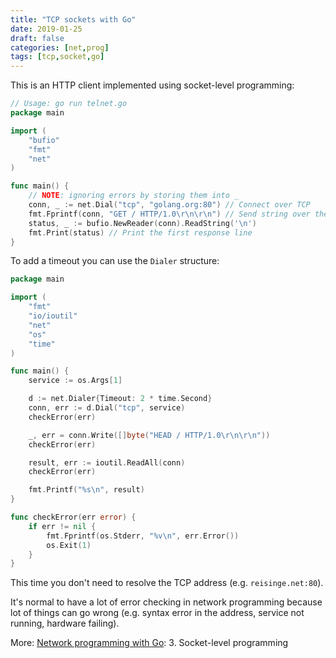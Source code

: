 ```yaml
---
title: "TCP sockets with Go"
date: 2019-01-25
draft: false
categories: [net,prog]
tags: [tcp,socket,go]
---
```


This is an HTTP client implemented using socket-level programming:

```go
// Usage: go run telnet.go
package main

import (
    "bufio"
    "fmt"
    "net"
)

func main() {
    // NOTE: ignoring errors by storing them into _
    conn, _ := net.Dial("tcp", "golang.org:80") // Connect over TCP
    fmt.Fprintf(conn, "GET / HTTP/1.0\r\n\r\n") // Send string over the connection
    status, _ := bufio.NewReader(conn).ReadString('\n')
    fmt.Print(status) // Print the first response line
}
```

To add a timeout you can use the `Dialer` structure:

```go
package main

import (
    "fmt"
    "io/ioutil"
    "net"
    "os"
    "time"
)

func main() {
    service := os.Args[1]

    d := net.Dialer{Timeout: 2 * time.Second}
    conn, err := d.Dial("tcp", service)
    checkError(err)

    _, err = conn.Write([]byte("HEAD / HTTP/1.0\r\n\r\n"))
    checkError(err)

    result, err := ioutil.ReadAll(conn)
    checkError(err)

    fmt.Printf("%s\n", result)
}

func checkError(err error) {
    if err != nil {
        fmt.Fprintf(os.Stderr, "%v\n", err.Error())
        os.Exit(1)
    }
}
```

This time you don't need to resolve the TCP address (e.g. `reisinge.net:80`).

It's normal to have a lot of error checking in network programming because lot
of things can go wrong (e.g. syntax error in the address, service not running,
hardware failing).

More: [Network programming with
Go](https://www.apress.com/gp/book/9781484226919): 3. Socket-level programming
